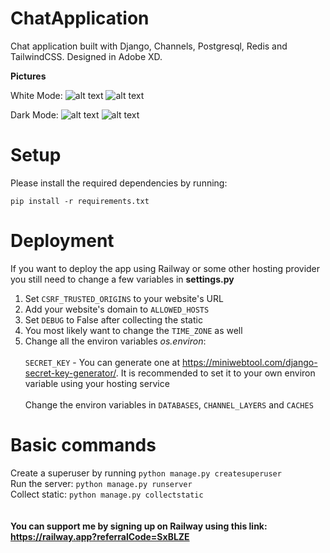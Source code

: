# ChatApplication
Chat application built with Django, Channels, Postgresql, Redis and TailwindCSS. Designed in Adobe XD.

**Pictures**

White Mode:
![alt text](https://i.ibb.co/wd2YrPV/Web-1920-11.png)
![alt text](https://i.ibb.co/5cwmpBM/Web-1920-37.png)

Dark Mode:
![alt text](https://i.ibb.co/TL45198/Web-1920-12.png)
![alt text](https://i.ibb.co/G5c626s/Web-1920-45.png)

# Setup
Please install the required dependencies by running:

``pip install -r requirements.txt``

# Deployment
If you want to deploy the app using Railway or some other hosting provider you still need to change a few variables in **settings.py**

1) Set ``CSRF_TRUSTED_ORIGINS`` to your website's URL
2) Add your website's domain to ``ALLOWED_HOSTS``
3) Set ``DEBUG`` to False after collecting the static
4) You most likely want to change the ``TIME_ZONE`` as well
5) Change all the environ variables *os.environ*:
  <br> </br>
  ``SECRET_KEY``   - You can generate one at https://miniwebtool.com/django-secret-key-generator/. It is recommended to set it to your own environ variable using your hosting service
  <br> </br>
   Change the environ variables in ``DATABASES``, ``CHANNEL_LAYERS`` and ``CACHES``
   
# Basic commands
Create a superuser by running ``python manage.py createsuperuser``  
Run the server: ``python manage.py runserver``  
Collect static: ``python manage.py collectstatic``  
<br> </br>
**You can support me by signing up on Railway using this link: https://railway.app?referralCode=SxBLZE**
